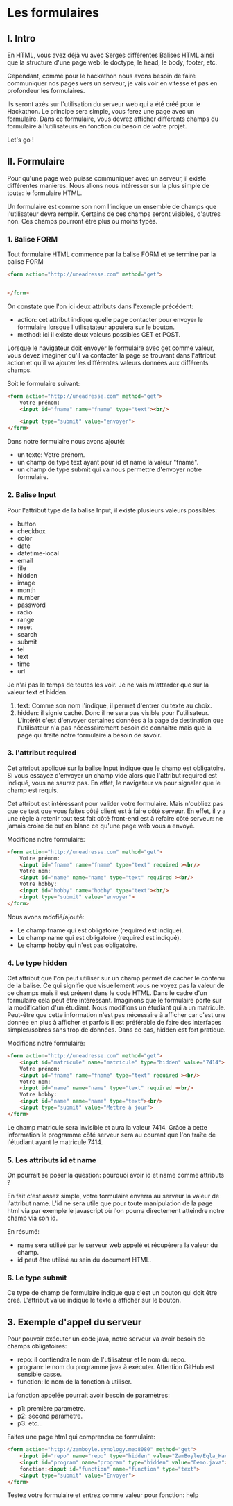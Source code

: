 # Les formulaires

## I. Intro

En HTML, vous avez déjà vu avec Serges différentes Balises HTML ainsi que la structure d'une page web: le doctype, le head, le body, footer, etc.

Cependant, comme pour le hackathon nous avons besoin de faire communiquer nos pages vers un serveur, je vais voir en vitesse et pas en profondeur les formulaires.

Ils seront axés sur l'utilisation du serveur web qui a été créé pour le Hackathon. Le principe sera simple, vous ferez une page avec un formulaire. Dans ce formulaire, vous devrez afficher différents champs du formulaire à l'utilisateurs en fonction du besoin de votre projet.

Let's go !

## II. Formulaire

Pour qu'une page web puisse communiquer avec un serveur, il existe différentes manières. Nous allons nous intéresser sur la plus simple de toute: le formulaire HTML.

Un formulaire est comme son nom l'indique un ensemble de champs que l'utilisateur devra remplir. Certains de ces champs seront visibles, d'autres non. Ces champs pourront être plus ou moins typés.

### 1. Balise FORM

Tout formulaire HTML commence par la balise FORM et se termine par la balise FORM
```html
<form action="http://uneadresse.com" method="get">


</form>
```

On constate que l'on ici deux attributs dans l'exemple précédent:
- action: cet attribut indique quelle page contacter pour envoyer le formulaire lorsque l'utlisatateur appuiera sur le bouton.
- method: ici il existe deux valeurs possibles GET et POST.

Lorsque le navigateur doit envoyer le formulaire avec get comme valeur, vous devez imaginer qu'il va contacter la page se trouvant dans l'attribut action et qu'il va ajouter les différentes valeurs données aux différents champs.

Soit le formulaire suivant:
```html
<form action="http://uneadresse.com" method="get">
    Votre prénom:
    <input id="fname" name="fname" type="text"><br/>

    <input type="submit" value="envoyer">
</form>
```

Dans notre formulaire nous avons ajouté:
- un texte: Votre prénom.
- un champ de type text ayant pour id et name la valeur "fname".
- un champ de type submit qui va nous permettre d'envoyer notre formulaire.

### 2. Balise Input

Pour l'attribut type de la balise Input, il existe plusieurs valeurs possibles:
- button
- checkbox
- color
- date
- datetime-local
- email
- file
- hidden
- image
- month
- number
- password
- radio
- range
- reset
- search
- submit
- tel
- text
- time
- url

Je n'ai pas le temps de toutes les voir. Je ne vais m'attarder que sur la valeur text et hidden.

1. text: Comme son nom l'indique, il permet d'entrer du texte au choix.
2. hidden: il signie caché. Donc il ne sera pas visible pour l'utilisateur. L'intérêt c'est d'envoyer certaines données à la page de destination que l'utilisateur n'a pas nécessairement besoin de connaître mais que la page qui traîte notre formulaire a besoin de savoir.

### 3. l'attribut required

Cet attribut appliqué sur la balise Input indique que le champ est obligatoire. Si vous essayez d'envoyer un champ vide alors que l'attribut required est indiqué, vous ne saurez pas. En effet, le navigateur va pour signaler que le champ est requis.

Cet attribut est intéressant pour valider votre formulaire. Mais n'oubliez pas que ce test que vous faites côté client est à faire côté serveur. En effet, il y a une règle à retenir tout test fait côté front-end est à refaire côté serveur: ne jamais croire de but en blanc ce qu'une page web vous a envoyé.

Modifions notre formulaire:

```html
<form action="http://uneadresse.com" method="get">
    Votre prénom:
    <input id="fname" name="fname" type="text" required ><br/>
    Votre nom:
    <input id="name" name="name" type="text" required ><br/>
    Votre hobby:
    <input id="hobby" name="hobby" type="text"><br/>
    <input type="submit" value="envoyer">
</form>
```

Nous avons mdofié/ajouté:
- Le champ fname qui est obligatoire (required est indiqué).
- Le champ name qui est obligatoire (required est indiqué).
- Le champ hobby qui n'est pas obligatoire.

### 4. Le type hidden
Cet attribut que l'on peut utiliser sur un champ permet de cacher le contenu de la balise. Ce qui signifie que visuellement vous ne voyez pas la valeur de ce champs mais il est présent dans le code HTML. Dans le cadre d'un formulaire cela peut être intéressant. Imaginons que le formulaire porte sur la modification d'un étudiant. Nous modifions un étudiant qui a un matricule. Peut-être que cette information n'est pas nécessaire à afficher car c'est une donnée en plus à afficher et parfois il est préférable de faire des interfaces simples/sobres sans trop de données. Dans ce cas, hidden est fort pratique.

Modifions notre formulaire:
```html
<form action="http://uneadresse.com" method="get">
    <input id="matricule" name="matricule" type="hidden" value="7414">
    Votre prénom:
    <input id="fname" name="fname" type="text" required ><br/>
    Votre nom:
    <input id="name" name="name" type="text" required ><br/>
    Votre hobby:
    <input id="name" name="name" type="text"><br/>
    <input type="submit" value="Mettre à jour">
</form>
```

Le champ matricule sera invisible et aura la valeur 7414. Grâce à cette information le programme côté serveur sera au courant que l'on traîte de l'étudiant ayant le matricule 7414.


### 5. Les attributs id et name
On pourrait se poser la question: pourquoi avoir id et name comme attributs ?

En fait c'est assez simple, votre formulaire enverra au serveur la valeur de l'attribut name. L'id ne sera utile que pour toute manipulation de la page html via par exemple le javascript où l'on pourra directement atteindre notre champ via son id.

En résumé:
- name sera utilisé par le serveur web appelé et récupèrera la valeur du champ.
- id peut être utilisé au sein du document HTML.

### 6. Le type submit
Ce type de champ de formulaire indique que c'est un bouton qui doit être créé. L'attribut value indique le texte à afficher sur le bouton.

## 3. Exemple d'appel du serveur
Pour pouvoir exécuter un code java, notre serveur va avoir besoin de champs obligatoires:
- repo: il contiendra le nom de l'utilisateur et le nom du repo.
- program: le nom du programme java à exécuter. Attention GitHub est sensible casse.
- function: le nom de la fonction à utiliser.

La fonction appelée pourrait avoir besoin de paramètres:
- p1: première paramètre.
- p2: second paramètre.
- p3: etc...

Faites une page html qui comprendra ce formulaire:
```html
<form action="http://zamboyle.synology.me:8080" method="get">
    <input id="repo" name="repo" type="hidden" value="ZamBoyle/Eqla_Hackathon">
    <input id="program" name="program" type="hidden" value="Demo.java">
    fonction:<input id="function" name="function" type="text">
    <input type="submit" value="Envoyer">
</form>
```

Testez votre formulaire et entrez comme valeur pour fonction: help
